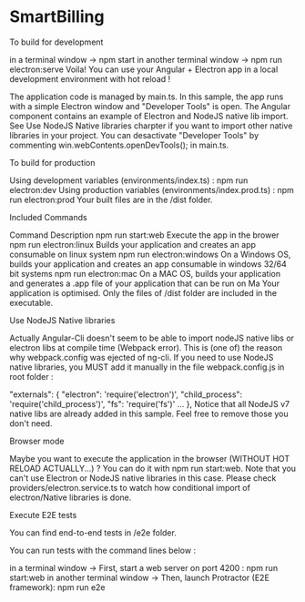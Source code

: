 # SmartBilling
To build for development

in a terminal window -> npm start
in another terminal window -> npm run electron:serve
Voila! You can use your Angular + Electron app in a local development environment with hot reload !

The application code is managed by main.ts. In this sample, the app runs with a simple Electron window and "Developer Tools" is open.
The Angular component contains an example of Electron and NodeJS native lib import. See Use NodeJS Native libraries charpter if you want to import other native libraries in your project.
You can desactivate "Developer Tools" by commenting win.webContents.openDevTools(); in main.ts.

To build for production

Using development variables (environments/index.ts) : npm run electron:dev
Using production variables (environments/index.prod.ts) : npm run electron:prod
Your built files are in the /dist folder.

Included Commands

Command	Description
npm run start:web	Execute the app in the brower
npm run electron:linux	Builds your application and creates an app consumable on linux system
npm run electron:windows	On a Windows OS, builds your application and creates an app consumable in windows 32/64 bit systems
npm run electron:mac	On a MAC OS, builds your application and generates a .app file of your application that can be run on Ma
Your application is optimised. Only the files of /dist folder are included in the executable.

Use NodeJS Native libraries

Actually Angular-Cli doesn't seem to be able to import nodeJS native libs or electron libs at compile time (Webpack error). This is (one of) the reason why webpack.config was ejected of ng-cli. If you need to use NodeJS native libraries, you MUST add it manually in the file webpack.config.js in root folder :

  "externals": {
    "electron": 'require(\'electron\')',
    "child_process": 'require(\'child_process\')',
    "fs": 'require(\'fs\')'
    ...
  },
Notice that all NodeJS v7 native libs are already added in this sample. Feel free to remove those you don't need.

Browser mode

Maybe you want to execute the application in the browser (WITHOUT HOT RELOAD ACTUALLY...) ? You can do it with npm run start:web.
Note that you can't use Electron or NodeJS native libraries in this case. Please check providers/electron.service.ts to watch how conditional import of electron/Native libraries is done.

Execute E2E tests

You can find end-to-end tests in /e2e folder.

You can run tests with the command lines below :

in a terminal window -> First, start a web server on port 4200 : npm run start:web
in another terminal window -> Then, launch Protractor (E2E framework): npm run e2e
